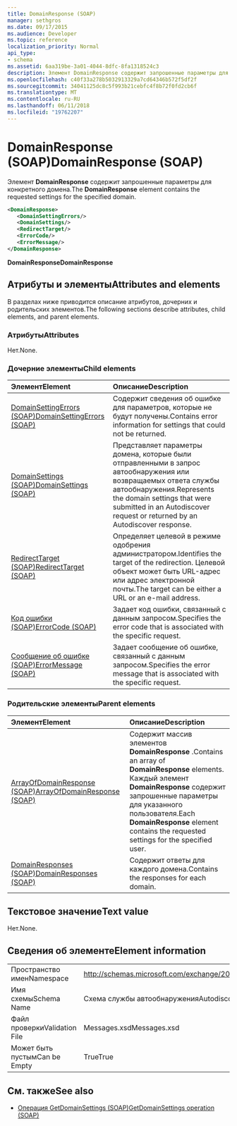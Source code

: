 ```yaml
---
title: DomainResponse (SOAP)
manager: sethgros
ms.date: 09/17/2015
ms.audience: Developer
ms.topic: reference
localization_priority: Normal
api_type:
- schema
ms.assetid: 6aa319be-3a01-4044-8dfc-8fa1318524c3
description: Элемент DomainResponse содержит запрошенные параметры для конкретного домена.
ms.openlocfilehash: c40f33a278b5032913329a7cd64346b572f5df2f
ms.sourcegitcommit: 34041125dc8c5f993b21cebfc4f8b72f0fd2cb6f
ms.translationtype: MT
ms.contentlocale: ru-RU
ms.lasthandoff: 06/11/2018
ms.locfileid: "19762207"
---
```

# <a name="domainresponse-soap"></a><span data-ttu-id="33f88-103">DomainResponse (SOAP)</span><span class="sxs-lookup"><span data-stu-id="33f88-103">DomainResponse (SOAP)</span></span>

<span data-ttu-id="33f88-104">Элемент **DomainResponse** содержит запрошенные параметры для конкретного домена.</span><span class="sxs-lookup"><span data-stu-id="33f88-104">The **DomainResponse** element contains the requested settings for the specified domain.</span></span> 
  
```XML
<DomainResponse>
   <DomainSettingErrors/>
   <DomainSettings/>
   <RedirectTarget/>
   <ErrorCode/>
   <ErrorMessage/>
</DomainResponse>
```

 <span data-ttu-id="33f88-105">**DomainResponse**</span><span class="sxs-lookup"><span data-stu-id="33f88-105">**DomainResponse**</span></span>
## <a name="attributes-and-elements"></a><span data-ttu-id="33f88-106">Атрибуты и элементы</span><span class="sxs-lookup"><span data-stu-id="33f88-106">Attributes and elements</span></span>

<span data-ttu-id="33f88-107">В разделах ниже приводится описание атрибутов, дочерних и родительских элементов.</span><span class="sxs-lookup"><span data-stu-id="33f88-107">The following sections describe attributes, child elements, and parent elements.</span></span>
  
### <a name="attributes"></a><span data-ttu-id="33f88-108">Атрибуты</span><span class="sxs-lookup"><span data-stu-id="33f88-108">Attributes</span></span>

<span data-ttu-id="33f88-109">Нет.</span><span class="sxs-lookup"><span data-stu-id="33f88-109">None.</span></span>
  
### <a name="child-elements"></a><span data-ttu-id="33f88-110">Дочерние элементы</span><span class="sxs-lookup"><span data-stu-id="33f88-110">Child elements</span></span>

|<span data-ttu-id="33f88-111">**Элемент**</span><span class="sxs-lookup"><span data-stu-id="33f88-111">**Element**</span></span>|<span data-ttu-id="33f88-112">**Описание**</span><span class="sxs-lookup"><span data-stu-id="33f88-112">**Description**</span></span>|
|:-----|:-----|
|[<span data-ttu-id="33f88-113">DomainSettingErrors (SOAP)</span><span class="sxs-lookup"><span data-stu-id="33f88-113">DomainSettingErrors (SOAP)</span></span>](domainsettingerrors-soap.md) <br/> |<span data-ttu-id="33f88-114">Содержит сведения об ошибке для параметров, которые не будут получены.</span><span class="sxs-lookup"><span data-stu-id="33f88-114">Contains error information for settings that could not be returned.</span></span>  <br/> |
|[<span data-ttu-id="33f88-115">DomainSettings (SOAP)</span><span class="sxs-lookup"><span data-stu-id="33f88-115">DomainSettings (SOAP)</span></span>](domainsettings-soap.md) <br/> |<span data-ttu-id="33f88-116">Представляет параметры домена, которые были отправленными в запрос автообнаружения или возвращаемых ответа службы автообнаружения.</span><span class="sxs-lookup"><span data-stu-id="33f88-116">Represents the domain settings that were submitted in an Autodiscover request or returned by an Autodiscover response.</span></span>  <br/> |
|[<span data-ttu-id="33f88-117">RedirectTarget (SOAP)</span><span class="sxs-lookup"><span data-stu-id="33f88-117">RedirectTarget (SOAP)</span></span>](redirecttarget-soap.md) <br/> |<span data-ttu-id="33f88-118">Определяет целевой в режиме одобрения администратором.</span><span class="sxs-lookup"><span data-stu-id="33f88-118">Identifies the target of the redirection.</span></span> <span data-ttu-id="33f88-119">Целевой объект может быть URL-адрес или адрес электронной почты.</span><span class="sxs-lookup"><span data-stu-id="33f88-119">The target can be either a URL or an e-mail address.</span></span>  <br/> |
|[<span data-ttu-id="33f88-120">Код ошибки (SOAP)</span><span class="sxs-lookup"><span data-stu-id="33f88-120">ErrorCode (SOAP)</span></span>](errorcode-soap.md) <br/> |<span data-ttu-id="33f88-121">Задает код ошибки, связанный с данным запросом.</span><span class="sxs-lookup"><span data-stu-id="33f88-121">Specifies the error code that is associated with the specific request.</span></span>  <br/> |
|[<span data-ttu-id="33f88-122">Сообщение об ошибке (SOAP)</span><span class="sxs-lookup"><span data-stu-id="33f88-122">ErrorMessage (SOAP)</span></span>](errormessage-soap.md) <br/> |<span data-ttu-id="33f88-123">Задает сообщение об ошибке, связанный с данным запросом.</span><span class="sxs-lookup"><span data-stu-id="33f88-123">Specifies the error message that is associated with the specific request.</span></span>  <br/> |
   
### <a name="parent-elements"></a><span data-ttu-id="33f88-124">Родительские элементы</span><span class="sxs-lookup"><span data-stu-id="33f88-124">Parent elements</span></span>

|<span data-ttu-id="33f88-125">**Элемент**</span><span class="sxs-lookup"><span data-stu-id="33f88-125">**Element**</span></span>|<span data-ttu-id="33f88-126">**Описание**</span><span class="sxs-lookup"><span data-stu-id="33f88-126">**Description**</span></span>|
|:-----|:-----|
|[<span data-ttu-id="33f88-127">ArrayOfDomainResponse (SOAP)</span><span class="sxs-lookup"><span data-stu-id="33f88-127">ArrayOfDomainResponse (SOAP)</span></span>](arrayofdomainresponse-soap.md) <br/> |<span data-ttu-id="33f88-128">Содержит массив элементов **DomainResponse** .</span><span class="sxs-lookup"><span data-stu-id="33f88-128">Contains an array of **DomainResponse** elements.</span></span> <span data-ttu-id="33f88-129">Каждый элемент **DomainResponse** содержит запрошенные параметры для указанного пользователя.</span><span class="sxs-lookup"><span data-stu-id="33f88-129">Each **DomainResponse** element contains the requested settings for the specified user.</span></span>  <br/> |
|[<span data-ttu-id="33f88-130">DomainResponses (SOAP)</span><span class="sxs-lookup"><span data-stu-id="33f88-130">DomainResponses (SOAP)</span></span>](domainresponses-soap.md) <br/> |<span data-ttu-id="33f88-131">Содержит ответы для каждого домена.</span><span class="sxs-lookup"><span data-stu-id="33f88-131">Contains the responses for each domain.</span></span>  <br/> |
   
## <a name="text-value"></a><span data-ttu-id="33f88-132">Текстовое значение</span><span class="sxs-lookup"><span data-stu-id="33f88-132">Text value</span></span>

<span data-ttu-id="33f88-133">Нет.</span><span class="sxs-lookup"><span data-stu-id="33f88-133">None.</span></span>
  
## <a name="element-information"></a><span data-ttu-id="33f88-134">Сведения об элементе</span><span class="sxs-lookup"><span data-stu-id="33f88-134">Element information</span></span>

|||
|:-----|:-----|
|<span data-ttu-id="33f88-135">Пространство имен</span><span class="sxs-lookup"><span data-stu-id="33f88-135">Namespace</span></span>  <br/> |http://schemas.microsoft.com/exchange/2010/Autodiscover  <br/> |
|<span data-ttu-id="33f88-136">Имя схемы</span><span class="sxs-lookup"><span data-stu-id="33f88-136">Schema Name</span></span>  <br/> |<span data-ttu-id="33f88-137">Схема службы автообнаружения</span><span class="sxs-lookup"><span data-stu-id="33f88-137">Autodiscover schema</span></span>  <br/> |
|<span data-ttu-id="33f88-138">Файл проверки</span><span class="sxs-lookup"><span data-stu-id="33f88-138">Validation File</span></span>  <br/> |<span data-ttu-id="33f88-139">Messages.xsd</span><span class="sxs-lookup"><span data-stu-id="33f88-139">Messages.xsd</span></span>  <br/> |
|<span data-ttu-id="33f88-140">Может быть пустым</span><span class="sxs-lookup"><span data-stu-id="33f88-140">Can be Empty</span></span>  <br/> |<span data-ttu-id="33f88-141">True</span><span class="sxs-lookup"><span data-stu-id="33f88-141">True</span></span>  <br/> |
   
## <a name="see-also"></a><span data-ttu-id="33f88-142">См. также</span><span class="sxs-lookup"><span data-stu-id="33f88-142">See also</span></span>

- [<span data-ttu-id="33f88-143">Операция GetDomainSettings (SOAP)</span><span class="sxs-lookup"><span data-stu-id="33f88-143">GetDomainSettings operation (SOAP)</span></span>](getdomainsettings-operation-soap.md)

